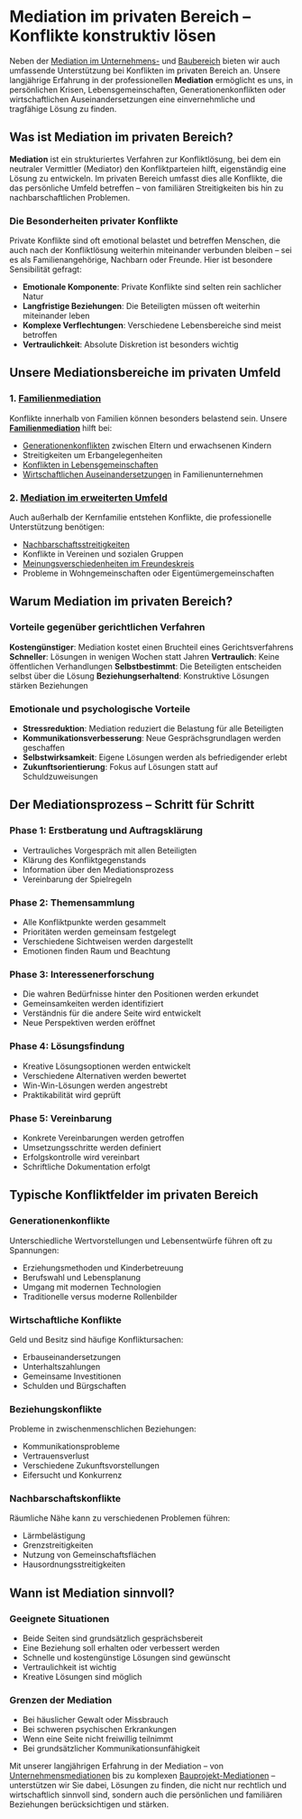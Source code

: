 # Mediation im privaten Bereich – Konflikte konstruktiv lösen

Neben der [Mediation im Unternehmens-](../mediation_in_unternehmen/index.md) und [Baubereich](../baubereich/mediation/index.md) bieten wir auch umfassende Unterstützung bei Konflikten im privaten Bereich an. Unsere langjährige Erfahrung in der professionellen **Mediation** ermöglicht es uns, in persönlichen Krisen, Lebensgemeinschaften, Generationenkonflikten oder wirtschaftlichen Auseinandersetzungen eine einvernehmliche und tragfähige Lösung zu finden.

## Was ist Mediation im privaten Bereich?

**Mediation** ist ein strukturiertes Verfahren zur Konfliktlösung, bei dem ein neutraler Vermittler (Mediator) den Konfliktparteien hilft, eigenständig eine Lösung zu entwickeln. Im privaten Bereich umfasst dies alle Konflikte, die das persönliche Umfeld betreffen – von familiären Streitigkeiten bis hin zu nachbarschaftlichen Problemen.

### Die Besonderheiten privater Konflikte

Private Konflikte sind oft emotional belastet und betreffen Menschen, die auch nach der Konfliktlösung weiterhin miteinander verbunden bleiben – sei es als Familienangehörige, Nachbarn oder Freunde. Hier ist besondere Sensibilität gefragt:

- **Emotionale Komponente**: Private Konflikte sind selten rein sachlicher Natur
- **Langfristige Beziehungen**: Die Beteiligten müssen oft weiterhin miteinander leben
- **Komplexe Verflechtungen**: Verschiedene Lebensbereiche sind meist betroffen
- **Vertraulichkeit**: Absolute Diskretion ist besonders wichtig

## Unsere Mediationsbereiche im privaten Umfeld

### 1. [Familienmediation](familien/index.md)
Konflikte innerhalb von Familien können besonders belastend sein. Unsere **[Familienmediation](familien/index.md)** hilft bei:
- [Generationenkonflikten](familien/generationenkonflikte.md) zwischen Eltern und erwachsenen Kindern
- Streitigkeiten um Erbangelegenheiten
- [Konflikten in Lebensgemeinschaften](familien/krisen_in_lebensgemeinschaften.md)
- [Wirtschaftlichen Auseinandersetzungen](familien/wirtschaftliche_konflikte.md) in Familienunternehmen

### 2. [Mediation im erweiterten Umfeld](erweitertes_umfeld/index.md)
Auch außerhalb der Kernfamilie entstehen Konflikte, die professionelle Unterstützung benötigen:
- [Nachbarschaftsstreitigkeiten](erweitertes_umfeld/nachbarschaft_vereine_gemeinden.md)
- Konflikte in Vereinen und sozialen Gruppen
- [Meinungsverschiedenheiten im Freundeskreis](erweitertes_umfeld/freundeskreis.md)
- Probleme in Wohngemeinschaften oder Eigentümergemeinschaften

## Warum Mediation im privaten Bereich?

### Vorteile gegenüber gerichtlichen Verfahren

**Kostengünstiger**: Mediation kostet einen Bruchteil eines Gerichtsverfahrens
**Schneller**: Lösungen in wenigen Wochen statt Jahren
**Vertraulich**: Keine öffentlichen Verhandlungen
**Selbstbestimmt**: Die Beteiligten entscheiden selbst über die Lösung
**Beziehungserhaltend**: Konstruktive Lösungen stärken Beziehungen

### Emotionale und psychologische Vorteile

- **Stressreduktion**: Mediation reduziert die Belastung für alle Beteiligten
- **Kommunikationsverbesserung**: Neue Gesprächsgrundlagen werden geschaffen
- **Selbstwirksamkeit**: Eigene Lösungen werden als befriedigender erlebt
- **Zukunftsorientierung**: Fokus auf Lösungen statt auf Schuldzuweisungen

## Der Mediationsprozess – Schritt für Schritt

### Phase 1: Erstberatung und Auftragsklärung
- Vertrauliches Vorgespräch mit allen Beteiligten
- Klärung des Konfliktgegenstands
- Information über den Mediationsprozess
- Vereinbarung der Spielregeln

### Phase 2: Themensammlung
- Alle Konfliktpunkte werden gesammelt
- Prioritäten werden gemeinsam festgelegt
- Verschiedene Sichtweisen werden dargestellt
- Emotionen finden Raum und Beachtung

### Phase 3: Interessenerforschung
- Die wahren Bedürfnisse hinter den Positionen werden erkundet
- Gemeinsamkeiten werden identifiziert
- Verständnis für die andere Seite wird entwickelt
- Neue Perspektiven werden eröffnet

### Phase 4: Lösungsfindung
- Kreative Lösungsoptionen werden entwickelt
- Verschiedene Alternativen werden bewertet
- Win-Win-Lösungen werden angestrebt
- Praktikabilität wird geprüft

### Phase 5: Vereinbarung
- Konkrete Vereinbarungen werden getroffen
- Umsetzungsschritte werden definiert
- Erfolgskontrolle wird vereinbart
- Schriftliche Dokumentation erfolgt

## Typische Konfliktfelder im privaten Bereich

### Generationenkonflikte
Unterschiedliche Wertvorstellungen und Lebensentwürfe führen oft zu Spannungen:
- Erziehungsmethoden und Kinderbetreuung
- Berufswahl und Lebensplanung
- Umgang mit modernen Technologien
- Traditionelle versus moderne Rollenbilder

### Wirtschaftliche Konflikte
Geld und Besitz sind häufige Konfliktursachen:
- Erbauseinandersetzungen
- Unterhaltszahlungen
- Gemeinsame Investitionen
- Schulden und Bürgschaften

### Beziehungskonflikte
Probleme in zwischenmenschlichen Beziehungen:
- Kommunikationsprobleme
- Vertrauensverlust
- Verschiedene Zukunftsvorstellungen
- Eifersucht und Konkurrenz

### Nachbarschaftskonflikte
Räumliche Nähe kann zu verschiedenen Problemen führen:
- Lärmbelästigung
- Grenzstreitigkeiten
- Nutzung von Gemeinschaftsflächen
- Hausordnungsstreitigkeiten

## Wann ist Mediation sinnvoll?

### Geeignete Situationen
- Beide Seiten sind grundsätzlich gesprächsbereit
- Eine Beziehung soll erhalten oder verbessert werden
- Schnelle und kostengünstige Lösungen sind gewünscht
- Vertraulichkeit ist wichtig
- Kreative Lösungen sind möglich

### Grenzen der Mediation
- Bei häuslicher Gewalt oder Missbrauch
- Bei schweren psychischen Erkrankungen
- Wenn eine Seite nicht freiwillig teilnimmt
- Bei grundsätzlicher Kommunikationsunfähigkeit

Mit unserer langjährigen Erfahrung in der Mediation – von [Unternehmensmediationen](../mediation_in_unternehmen/index.md) bis zu komplexen [Bauprojekt-Mediationen](../baubereich/mediation/index.md) – unterstützen wir Sie dabei, Lösungen zu finden, die nicht nur rechtlich und wirtschaftlich sinnvoll sind, sondern auch die persönlichen und familiären Beziehungen berücksichtigen und stärken.